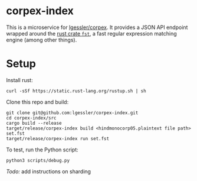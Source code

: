 # corpex-index

This is a microservice for [lgessler/corpex](http://github.com/lgessler/corpex).
It provides a JSON API endpoint wrapped around the [rust crate
`fst`](http://blog.burntsushi.net/transducers/), a fast
regular expression matching engine (among other things).

# Setup

Install rust: 

    curl -sSf https://static.rust-lang.org/rustup.sh | sh

Clone this repo and build:
    
    git clone git@github.com:lgessler/corpex-index.git
    cd corpex-index/src
    cargo build --release
    target/release/corpex-index build <hindmonocorp05.plaintext file path> set.fst
    target/release/corpex-index run set.fst

To test, run the Python script:

    python3 scripts/debug.py

*Todo:* add instructions on sharding
